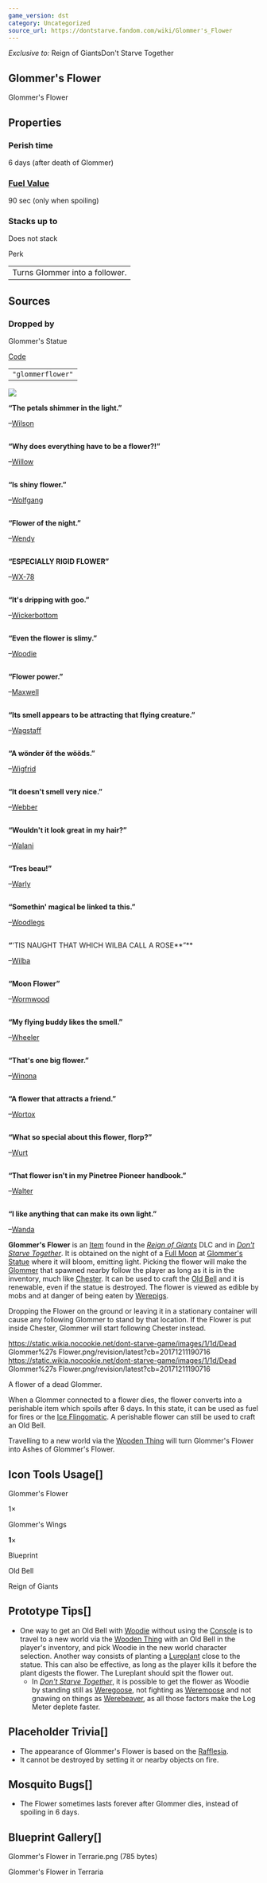 ```yaml
---
game_version: dst
category: Uncategorized
source_url: https://dontstarve.fandom.com/wiki/Glommer's_Flower
---
```


*Exclusive to:* Reign of GiantsDon't Starve Together

## Glommer's Flower

Glommer's Flower

## Properties

### Perish time

6 days (after death of Glommer)

### [Fuel Value](/wiki/Fire#Fuel_Values "Fire")

90 sec (only when spoiling)

### Stacks up to

Does not stack

Perk

|  |
| --- |
| Turns Glommer into a follower. |

## Sources

### Dropped by

Glommer's Statue

[Code](/wiki/Console "Console")

|  |
| --- |
| `"glommerflower"` |

![](https://static.wikia.nocookie.net/dont-starve-game/images/4/44/Wilson_Portrait.png/revision/latest/scale-to-width-down/20?cb=20210912044548)

**“**The petals shimmer in the light.**”**

–[Wilson](/wiki/Wilson "Wilson")

![](data:image/gif;base64,R0lGODlhAQABAIABAAAAAP///yH5BAEAAAEALAAAAAABAAEAQAICTAEAOw%3D%3D)

**“**Why does everything have to be a flower?!**”**

–[Willow](/wiki/Willow "Willow")

![](data:image/gif;base64,R0lGODlhAQABAIABAAAAAP///yH5BAEAAAEALAAAAAABAAEAQAICTAEAOw%3D%3D)

**“**Is shiny flower.**”**

–[Wolfgang](/wiki/Wolfgang "Wolfgang")

![](data:image/gif;base64,R0lGODlhAQABAIABAAAAAP///yH5BAEAAAEALAAAAAABAAEAQAICTAEAOw%3D%3D)

**“**Flower of the night.**”**

–[Wendy](/wiki/Wendy "Wendy")

![](data:image/gif;base64,R0lGODlhAQABAIABAAAAAP///yH5BAEAAAEALAAAAAABAAEAQAICTAEAOw%3D%3D)

**“**ESPECIALLY RIGID FLOWER**”**

–[WX-78](/wiki/WX-78 "WX-78")

![](data:image/gif;base64,R0lGODlhAQABAIABAAAAAP///yH5BAEAAAEALAAAAAABAAEAQAICTAEAOw%3D%3D)

**“**It's dripping with goo.**”**

–[Wickerbottom](/wiki/Wickerbottom "Wickerbottom")

![](data:image/gif;base64,R0lGODlhAQABAIABAAAAAP///yH5BAEAAAEALAAAAAABAAEAQAICTAEAOw%3D%3D)

**“**Even the flower is slimy.**”**

–[Woodie](/wiki/Woodie "Woodie")

![](data:image/gif;base64,R0lGODlhAQABAIABAAAAAP///yH5BAEAAAEALAAAAAABAAEAQAICTAEAOw%3D%3D)

**“**Flower power.**”**

–[Maxwell](/wiki/Maxwell "Maxwell")

![](data:image/gif;base64,R0lGODlhAQABAIABAAAAAP///yH5BAEAAAEALAAAAAABAAEAQAICTAEAOw%3D%3D)

**“**Its smell appears to be attracting that flying creature.**”**

–[Wagstaff](/wiki/Wagstaff "Wagstaff")

![](data:image/gif;base64,R0lGODlhAQABAIABAAAAAP///yH5BAEAAAEALAAAAAABAAEAQAICTAEAOw%3D%3D)

**“**A wönder öf the wööds.**”**

–[Wigfrid](/wiki/Wigfrid "Wigfrid")

![](data:image/gif;base64,R0lGODlhAQABAIABAAAAAP///yH5BAEAAAEALAAAAAABAAEAQAICTAEAOw%3D%3D)

**“**It doesn't smell very nice.**”**

–[Webber](/wiki/Webber "Webber")

![](data:image/gif;base64,R0lGODlhAQABAIABAAAAAP///yH5BAEAAAEALAAAAAABAAEAQAICTAEAOw%3D%3D)

**“**Wouldn't it look great in my hair?**”**

–[Walani](/wiki/Walani "Walani")

![](data:image/gif;base64,R0lGODlhAQABAIABAAAAAP///yH5BAEAAAEALAAAAAABAAEAQAICTAEAOw%3D%3D)

**“**Tres beau!**”**

–[Warly](/wiki/Warly "Warly")

![](data:image/gif;base64,R0lGODlhAQABAIABAAAAAP///yH5BAEAAAEALAAAAAABAAEAQAICTAEAOw%3D%3D)

**“**Somethin' magical be linked ta this.**”**

–[Woodlegs](/wiki/Woodlegs "Woodlegs")

![](data:image/gif;base64,R0lGODlhAQABAIABAAAAAP///yH5BAEAAAEALAAAAAABAAEAQAICTAEAOw%3D%3D)

**“**'TIS NAUGHT THAT WHICH WILBA CALL A ROSE**”**

–[Wilba](/wiki/Wilba "Wilba")

![](data:image/gif;base64,R0lGODlhAQABAIABAAAAAP///yH5BAEAAAEALAAAAAABAAEAQAICTAEAOw%3D%3D)

**“**Moon Flower**”**

–[Wormwood](/wiki/Wormwood "Wormwood")

![](data:image/gif;base64,R0lGODlhAQABAIABAAAAAP///yH5BAEAAAEALAAAAAABAAEAQAICTAEAOw%3D%3D)

**“**My flying buddy likes the smell.**”**

–[Wheeler](/wiki/Wheeler "Wheeler")

![](data:image/gif;base64,R0lGODlhAQABAIABAAAAAP///yH5BAEAAAEALAAAAAABAAEAQAICTAEAOw%3D%3D)

**“**That's one big flower.**”**

–[Winona](/wiki/Winona "Winona")

![](data:image/gif;base64,R0lGODlhAQABAIABAAAAAP///yH5BAEAAAEALAAAAAABAAEAQAICTAEAOw%3D%3D)

**“**A flower that attracts a friend.**”**

–[Wortox](/wiki/Wortox "Wortox")

![](data:image/gif;base64,R0lGODlhAQABAIABAAAAAP///yH5BAEAAAEALAAAAAABAAEAQAICTAEAOw%3D%3D)

**“**What so special about this flower, florp?**”**

–[Wurt](/wiki/Wurt "Wurt")

![](data:image/gif;base64,R0lGODlhAQABAIABAAAAAP///yH5BAEAAAEALAAAAAABAAEAQAICTAEAOw%3D%3D)

**“**That flower isn't in my Pinetree Pioneer handbook.**”**

–[Walter](/wiki/Walter "Walter")

![](data:image/gif;base64,R0lGODlhAQABAIABAAAAAP///yH5BAEAAAEALAAAAAABAAEAQAICTAEAOw%3D%3D)

**“**I like anything that can make its own light.**”**

–[Wanda](/wiki/Wanda "Wanda")

**Glommer's Flower** is an [Item](/wiki/Item "Item") found in the *[Reign of Giants](/wiki/Reign_of_Giants "Reign of Giants")* DLC and in *[Don't Starve Together](/wiki/Don%27t_Starve_Together "Don't Starve Together")*. It is obtained on the night of a [Full Moon](/wiki/Moon_Cycle "Moon Cycle") at [Glommer's Statue](/wiki/Glommer%27s_Statue "Glommer's Statue") where it will bloom, emitting light. Picking the flower will make the [Glommer](/wiki/Glommer "Glommer") that spawned nearby follow the player as long as it is in the inventory, much like [Chester](/wiki/Chester "Chester"). It can be used to craft the [Old Bell](/wiki/Old_Bell "Old Bell") and it is renewable, even if the statue is destroyed. The flower is viewed as edible by mobs and at danger of being eaten by [Werepigs](/wiki/Werepig "Werepig").

Dropping the Flower on the ground or leaving it in a stationary container will cause any following Glommer to stand by that location. If the Flower is put inside Chester, Glommer will start following Chester instead.

 https://static.wikia.nocookie.net/dont-starve-game/images/1/1d/Dead Glommer%27s Flower.png/revision/latest?cb=20171211190716 https://static.wikia.nocookie.net/dont-starve-game/images/1/1d/Dead Glommer%27s Flower.png/revision/latest?cb=20171211190716 

A flower of a dead Glommer.

 

When a Glommer connected to a flower dies, the flower converts into a perishable item which spoils after 6 days. In this state, it can be used as fuel for fires or the [Ice Flingomatic](/wiki/Ice_Flingomatic "Ice Flingomatic"). A perishable flower can still be used to craft an Old Bell.

Travelling to a new world via the [Wooden Thing](/wiki/Wooden_Thing "Wooden Thing") will turn Glommer's Flower into Ashes of Glommer's Flower.

## Icon Tools Usage[]

Glommer's Flower

1×

Glommer's Wings

**1**×

Blueprint

Old Bell

Reign of Giants

## Prototype Tips[]

* One way to get an Old Bell with [Woodie](/wiki/Woodie "Woodie") without using the [Console](/wiki/Console "Console") is to travel to a new world via the [Wooden Thing](/wiki/Wooden_Thing "Wooden Thing") with an Old Bell in the player's inventory, and pick Woodie in the new world character selection. Another way consists of planting a [Lureplant](/wiki/Meat_Bulb_(Lureplant) "Meat Bulb (Lureplant)") close to the statue. This can also be effective, as long as the player kills it before the plant digests the flower. The Lureplant should spit the flower out.
  + In *[Don't Starve Together](/wiki/Don%27t_Starve_Together "Don't Starve Together")*, it is possible to get the flower as Woodie by standing still as [Weregoose](/wiki/Woodie/Cursed#Don't_Starve_Together "Woodie/Cursed"), not fighting as [Weremoose](/wiki/Woodie/Cursed#Don't_Starve_Together "Woodie/Cursed") and not gnawing on things as [Werebeaver](/wiki/Woodie/Cursed#Don't_Starve_Together "Woodie/Cursed"), as all those factors make the Log Meter deplete faster.

## Placeholder Trivia[]

* The appearance of Glommer's Flower is based on the [Rafflesia](https://en.wikipedia.org/wiki/Rafflesia "wikipedia:Rafflesia").
* It cannot be destroyed by setting it or nearby objects on fire.

## Mosquito Bugs[]

* The Flower sometimes lasts forever after Glommer dies, instead of spoiling in 6 days.

## Blueprint Gallery[]

Glommer's Flower in Terrarie.png (785 bytes)

Glommer's Flower in Terraria